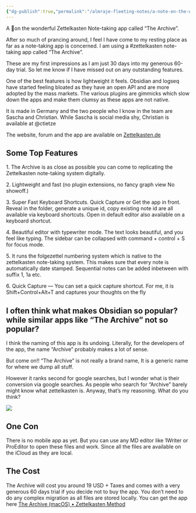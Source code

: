 ```yaml
---
{"dg-publish":true,"permalink":"/almraje-fleeting-notes/a-note-on-the-wonderful-zettelkasten-note-taking-app-called-the-archive-by-pkm-one-medium/"}
---
```


A 🧵on the wonderful Zettelkasten Note-taking app called “The Archive”.

After so much of prancing around, I feel I have come to my resting place as far as a note-taking app is concerned. I am using a #zettelkasten note-taking app called “The Archive”.

These are my first impressions as I am just 30 days into my generous 60-day trial. So let me know if I have missed out on any outstanding features.

One of the best features is how lightweight it feels. Obsidian and logseq have started feeling bloated as they have an open API and are more adopted by the mass markets. The various plugins are gimmicks which slow down the apps and make them clumsy as these apps are not native.

It is made in Germany and the two people who I know in the team are Sascha and Christian. While Sascha is social media shy, Christian is available at @ctietze

The website, forum and the app are available on [Zettelkasten.de](http://zettelkasten.de/)

## Some Top Features

1\. The Archive is as close as possible you can come to replicating the Zettelkasten note-taking system digitally.

2\. Lightweight and fast (no plugin extensions, no fancy graph view No showoff.)

3\. Super Fast Keyboard Shortcuts. Quick Capture or Get the app in front. Reveal in the folder, generate a unique id, copy existing note id are all available via keyboard shortcuts. Open in default editor also available on a keyboard shortcut.

4\. Beautiful editor with typewriter mode. The text looks beautiful, and you feel like typing. The sidebar can be collapsed with command + control + S for focus mode.

5\. It runs the folgezettel numbering system which is native to the zettelkasten note-taking system. This makes sure that every note is automatically date stamped. Sequential notes can be added inbetween with suffix 1, 1a etc.

6\. Quick Capture — You can set a quick capture shortcut. For me, it is Shift+Control+Alt+T and captures your thoughts on the fly

## I often think what makes Obsidian so popular? while similar apps like “The Archive” not so popular?

I think the naming of this app is its undoing. Literally, for the developers of the app, the name “Archive” probably makes a lot of sense.

But come on!! “The Archive” is not really a brand name, It is a generic name for where we dump all stuff.

However it ranks second for google searches, but I wonder what is their conversion via google searches. As people who search for “Archive” barely might know what zettelkasten is. Anyway, that’s my reasoning. What do you think?

![](https://miro.medium.com/proxy/0*1WFGaqUVneAbYsh2)

## One Con

There is no mobile app as yet. But you can use any MD editor like 1Writer or ProEditor to open these files and work. Since all the files are available on the iCloud as they are local.

## The Cost

The Archive will cost you around 19 USD + Taxes and comes with a very generous 60 days trial if you decide not to buy the app. You don’t need to do any complex migration as all files are stored locally. You can get the app here [The Archive (macOS) • Zettelkasten Method](https://zettelkasten.de/the-archive/)